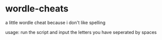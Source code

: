 # wordle-cheats
a little wordle cheat because i don't like spelling

usage: 
run the script and input the letters you have seperated by spaces
